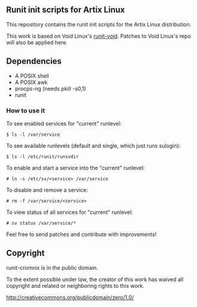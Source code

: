 ## Runit init scripts for Artix Linux

This repository contains the runit init scripts for the Artix Linux
distribution.

This work is based on Void Linux's
[runit-void](https://github.com/voidlinux/void-runit). Patches to Void
Linux's repo will also be applied here.

## Dependencies

- A POSIX shell
- A POSIX awk
- procps-ng (needs pkill -s0,1)
- runit

### How to use it

To see enabled services for "current" runlevel:

    $ ls -l /var/service

To see available runlevels (default and single, which just runs sulogin):

    $ ls -l /etc/runit/runsvdir

To enable and start a service into the "current" runlevel:

    # ln -s /etc/sv/<service> /var/service

To disable and remove a service:

    # rm -f /var/service/<service>

To view status of all services for "current" runlevel:

    # sv status /var/service/*

Feel free to send patches and contribute with improvements!

## Copyright

runit-cromnix is in the public domain.

To the extent possible under law, the creator of this work has waived
all copyright and related or neighboring rights to this work.

http://creativecommons.org/publicdomain/zero/1.0/
